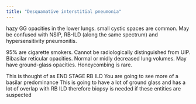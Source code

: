 ```yaml
---
title: "Desquamative interstitial pneumonia"
---
```

hazy GG opacities in the lower lungs. small cystic spaces are common. May be confused with NSIP, RB-ILD (along the same spectrum) and hypersensitivity pneumonitis.

95% are cigarette smokers. Cannot be radiologically distinguished from UIP. Bibasilar reticular opacities. Normal or midly decreased lung volumes. May have ground-glass opacities. Honeycombing is rare.

This is thought of as END STAGE RB ILD
You are going to see more of a basilar predominance
This is going to have a lot of ground glass and has a lot of overlap with RB ILD therefore biopsy is needed if these entities are suspected

